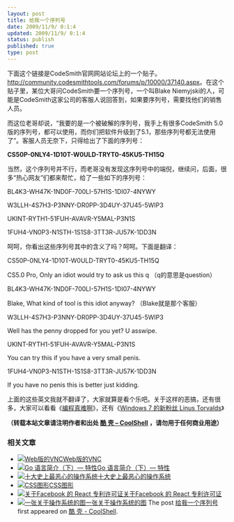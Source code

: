 ```yaml
---
layout: post
title: 给我一个序列号
date: 2009/11/9/ 0:1:4
updated: 2009/11/9/ 0:1:4
status: publish
published: true
type: post
---
```


下面这个链接是CodeSmith官网网站论坛上的一个贴子。<http://community.codesmithtools.com/forums/p/10000/37140.aspx>。在这个贴子里，某位大哥问CodeSmith要一个序列号，一个叫Blake Niemyjski的人，可能是CodeSmith这家公司的客服人说回答到，如果要序列号，需要找他们的销售人员。


而这位老哥却说，“我要的是一个被破解的序列号，我手上有很多CodeSmith 5.0版的序列号，都可以使用，而你们把软件升级到了5.1，那些序列号都无法使用了”。客服人员无奈下，只得给出了下面的序列号：


**CS50P-0NLY4-1D10T-W0ULD-TRYT0-45KU5-TH15Q**


当然，这个序列号并不行，而老哥没有发现这序列号中的端倪，继续问，后面，很多“热心网友”们都来帮忙，给了一些如下的序列号：


BL4K3-WH47K-1ND0F-700LI-57H1S-1DI07-4NYWY  

W3LLH-4S7H3-P3NNY-DR0PP-3D4UY-37U45-5WIP3  

UKINT-RYTH1-51FUH-AVAVR-Y5MAL-P3N1S  

1FUH4-VN0P3-N1STH-1S1S8-3TT3R-JU57K-1DD3N


呵呵，你看出这些序列号其中的含义了吗？呵呵。下面是翻译：



CS50P-0NLY4-1D10T-W0ULD-TRYT0-45KU5-TH15Q  

CS5.0 Pro, Only an idiot would try to ask us this q （q的意思是question）


BL4K3-WH47K-1ND0F-700LI-57H1S-1DI07-4NYWY  

Blake, What kind of tool is this idiot anyway? （Blake就是那个客服）


W3LLH-4S7H3-P3NNY-DR0PP-3D4UY-37U45-5WIP3  

Well has the penny dropped for you yet? U asswipe.


UKINT-RYTH1-51FUH-AVAVR-Y5MAL-P3N1S  

You can try this if you have a very small penis.


1FUH4-VN0P3-N1STH-1S1S8-3TT3R-JU57K-1DD3N  

If you have no penis this is better just kidding.


上面的这些英文我就不翻译了，大家就算是看个乐吧。关于这样的恶搞，还有很多，大家可以看看《[编程真难啊](https://coolshell.cn/articles/1391.html "编程真难啊 - 3,812 次浏览")》，还有《[Windows 7 的新粉丝 Linus Torvalds](https://coolshell.cn/articles/1619.html)》



**（转载本站文章请注明作者和出处 [酷 壳 – CoolShell](https://coolshell.cn/) ，请勿用于任何商业用途）**



### 相关文章

* [![Web版的VNC](https://coolshell.cn/wp-content/plugins/wordpress-23-related-posts-plugin/static/thumbs/18.jpg)](https://coolshell.cn/articles/2593.html)[Web版的VNC](https://coolshell.cn/articles/2593.html)
* [![Go 语言简介（下）— 特性](https://coolshell.cn/wp-content/uploads/2012/11/google-go-language-150x150.jpg)](https://coolshell.cn/articles/8489.html)[Go 语言简介（下）— 特性](https://coolshell.cn/articles/8489.html)
* [![十大史上最恶心的操作系统](https://coolshell.cn/wp-content/plugins/wordpress-23-related-posts-plugin/static/thumbs/14.jpg)](https://coolshell.cn/articles/394.html)[十大史上最恶心的操作系统](https://coolshell.cn/articles/394.html)
* [![CSS图形](https://coolshell.cn/wp-content/plugins/wordpress-23-related-posts-plugin/static/thumbs/9.jpg)](https://coolshell.cn/articles/5164.html)[CSS图形](https://coolshell.cn/articles/5164.html)
* [![关于Facebook 的 React 专利许可证](https://coolshell.cn/wp-content/uploads/2017/09/react_patent-360x200-1-150x150.jpg)](https://coolshell.cn/articles/18140.html)[关于Facebook 的 React 专利许可证](https://coolshell.cn/articles/18140.html)
* [![一张关于操作系统的图](https://coolshell.cn/wp-content/uploads/2009/10/operating-systems-150x150.jpg)](https://coolshell.cn/articles/1579.html)[一张关于操作系统的图](https://coolshell.cn/articles/1579.html)
The post [给我一个序列号](https://coolshell.cn/articles/1693.html) first appeared on [酷 壳 - CoolShell](https://coolshell.cn).